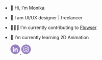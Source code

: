 - 👋  Hi, I’m Monika
- 🎨  I am UI/UX designer | freelancer 
- 👩🏻‍💻  I’m currently contributing to [Flowser](https://github.com/onflowser/flowser)
- 🌱  I’m currently learning 2D Animation

  <a href="https://www.linkedin.com/in/monikahribersek/" aria-label="Connect with Monika Hribersek on LinkedIn">
    <img width="30" alt="LinkedIn: Monika" src="https://raw.githubusercontent.com/monikaxh/monikaxh/master/linkedin-icon.svg" target="_blank" />
  </a>
  
    <a href="https://www.instagram.com/monikart.design/" aria-label="Follow Monikart on Instagram">
    <img width="30" alt="Instagram: monika" src="https://raw.githubusercontent.com/monikaxh/monikaxh/master/instagram-icon.svg" target="_blank" />
  </a>

<!---
monikaxh/monikaxh is a ✨ special ✨ repository because its `README.md` (this file) appears on your GitHub profile.
You can click the Preview link to take a look at your changes.
--->
